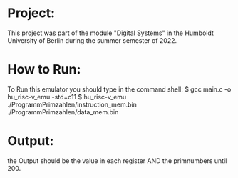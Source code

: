 # Project:
This project was part of the module "Digital Systems" in the Humboldt University of Berlin during the summer semester of 2022.

# How to Run:
To Run this emulator you should type in the command shell:
  $ gcc main.c -o hu_risc-v_emu -std=c11
  $ hu_risc-v_emu ./ProgrammPrimzahlen/instruction_mem.bin ./ProgrammPrimzahlen/data_mem.bin
  
# Output: 
the Output should be the value in each register AND the primnumbers until 200. 
 

